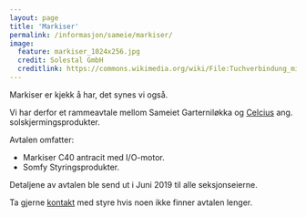 ```yaml
---
layout: page
title: 'Markiser'
permalink: /informasjon/sameie/markiser/
image:
  feature: markiser_1024x256.jpg
  credit: Solestal GmbH
  creditlink: https://commons.wikimedia.org/wiki/File:Tuchverbindung_mittels_fixklip_an_einem_alten_einteiligen_Markisentuch.jpg
---
```

Markiser er kjekk å har, det synes vi også.

Vi har derfor et rammeavtale mellom Sameiet Garterniløkka og [Celcius](https://celcius.no/) ang. solskjermingsprodukter.

Avtalen omfatter:

*   Markiser C40 antracit med I/O-motor.
*   Somfy Styringsprodukter.

Detaljene av avtalen ble send ut i Juni 2019 til alle seksjonseierne.

Ta gjerne [kontakt](mailto:sameie@gartnerilokka.no) med styre hvis noen ikke finner avtalen lenger.
